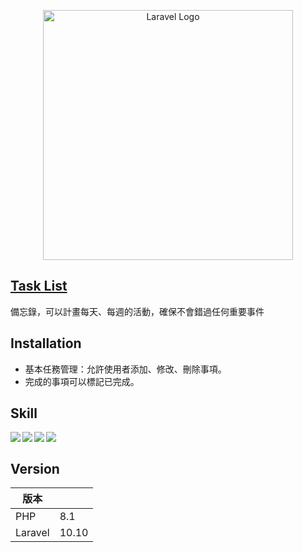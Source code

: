 <p align="center"><a href="https://laravel.com" target="_blank"><img src="https://raw.githubusercontent.com/laravel/art/master/logo-lockup/5%20SVG/2%20CMYK/1%20Full%20Color/laravel-logolockup-cmyk-red.svg" width="400" alt="Laravel Logo"></a></p>

## [Task List](https://0b2b-114-36-252-7.ngrok-free.app/task-list/todo_list/tasks)

備忘錄，可以計畫每天、每週的活動，確保不會錯過任何重要事件

## Installation

- 基本任務管理：允許使用者添加、修改、刪除事項。
- 完成的事項可以標記已完成。

<!-- ## Use -->

## Skill

<p align="center">
<img align="left" src="https://img.shields.io/badge/-Laravel-E34F26?logo=Laravel&logoColor=white&style=for-the-badge"/>
<img align="left" src="https://img.shields.io/badge/-MySQL-3776AB?logo=mysql&logoColor=white&style=for-the-badge"/>
<img align="left" src="https://img.shields.io/badge/-TailwindCSS-06B6D4?logo=TailwindCSS&logoColor=white&style=for-the-badge"/>
<img align="left" src="https://img.shields.io/badge/-Docker-3776AB?logo=docker&logoColor=white&style=for-the-badge"/>
</p>
<br>

## Version

| 版本 |  | 
|---------|---------|
|  PHP | 8.1 |
| Laravel | 10.10 |



